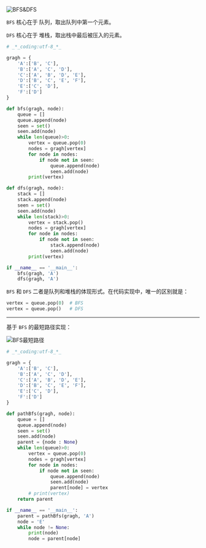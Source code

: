 ![BFS&DFS](https://wx3.sinaimg.cn/mw690/af9e9c30ly1fveqcshj2uj20vg0mzq40.jpg)

`BFS` 核心在于 队列，取出队列中第一个元素。

`DFS` 核心在于 堆栈，取出栈中最后被压入的元素。

```python
# _*_coding:utf-8_*_

gragh = {
    'A':['B', 'C'],
    'B':['A', 'C', 'D'],
    'C':['A', 'B', 'D', 'E'],
    'D':['B', 'C', 'E', 'F'],
    'E':['C', 'D'],
    'F':['D']
}

def bfs(gragh, node):
    queue = []
    queue.append(node)
    seen = set()
    seen.add(node)
    while len(queue)>0:
        vertex = queue.pop(0)
        nodes = gragh[vertex]
        for node in nodes:
            if node not in seen:
                queue.append(node)
                seen.add(node)
        print(vertex)

def dfs(gragh, node):
    stack = []
    stack.append(node)
    seen = set()
    seen.add(node)
    while len(stack)>0:
        vertex = stack.pop()
        nodes = gragh[vertex]
        for node in nodes:
            if node not in seen:
                stack.append(node)
                seen.add(node)
        print(vertex)

if __name__ == '__main__':
    bfs(gragh, 'A')
    dfs(gragh, 'A')
```

`BFS` 和 `DFS` 二者是队列和堆栈的体现形式。在代码实现中，唯一的区别就是：

```python
vertex = queue.pop(0)  # BFS
vertex = queue.pop()   # DFS
```

***

基于 `BFS` 的最短路径实现：

![BFS最短路径](https://wx3.sinaimg.cn/mw690/af9e9c30ly1fvg10nanyxj21480azwfo.jpg)

```python
# _*_coding:utf-8_*_

gragh = {
    'A':['B', 'C'],
    'B':['A', 'C', 'D'],
    'C':['A', 'B', 'D', 'E'],
    'D':['B', 'C', 'E', 'F'],
    'E':['C', 'D'],
    'F':['D']
}

def pathBfs(gragh, node):
    queue = []
    queue.append(node)
    seen = set()
    seen.add(node)
    parent = {node : None}
    while len(queue)>0:
        vertex = queue.pop(0)
        nodes = gragh[vertex]
        for node in nodes:
            if node not in seen:
                queue.append(node)
                seen.add(node)
                parent[node] = vertex
        # print(vertex)
    return parent

if __name__ == '__main__':
    parent = pathBfs(gragh, 'A')
    node = 'E'
    while node != None:
        print(node)
        node = parent[node]
```

